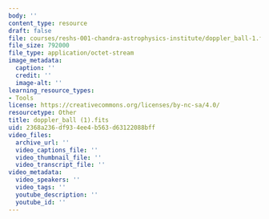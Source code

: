 ```yaml
---
body: ''
content_type: resource
draft: false
file: courses/reshs-001-chandra-astrophysics-institute/doppler_ball-1.fits
file_size: 792000
file_type: application/octet-stream
image_metadata:
  caption: ''
  credit: ''
  image-alt: ''
learning_resource_types:
- Tools
license: https://creativecommons.org/licenses/by-nc-sa/4.0/
resourcetype: Other
title: doppler_ball (1).fits
uid: 2368a236-df93-4ee4-b563-d63122088bff
video_files:
  archive_url: ''
  video_captions_file: ''
  video_thumbnail_file: ''
  video_transcript_file: ''
video_metadata:
  video_speakers: ''
  video_tags: ''
  youtube_description: ''
  youtube_id: ''
---
```

